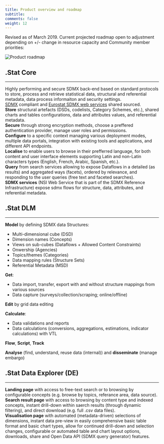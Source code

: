 ```yaml
---
title: Product overview and roadmap
subtitle: 
comments: false
weight: 12
---
```

Revised as of March 2019. Current projected roadmap open to adjustment depending on +/- change in resource capacity and Community member priorities:<br>

![Product roadmap](/images/Product_Roadmap.png)

## .Stat Core
---
Highly performing and secure SDMX back-end based on standard protocols to store, process and retrieve statistical data, structural and referential metadata, data process informaiton and security settings.<br>
[SDMX](http://sdmx.org/) compliant and [Eurostat SDMX web services](https://ec.europa.eu/eurostat/web/sdmx-web-services) shared sourced.<br>
**Store** structural artefacts (DSDs, codelists, Category Schemes, etc.), shared charts and tables configurations, data and attributes values, and referential metadata.<br>
**Secure** through strong encryption methods, choose a preffered authentication provider, manage user roles and permissions.<br>
**Configure** to a specific context managing various deployment modes, multiple data portals, integration with existing tools and applications, and different API endpoints.<br>
**Localise** to enable users to browse in their prefferred language, for both content and user interface elements supporting Latin and non-Latin characters types (English, French, Arabic, Spanish, etc.).<br>
**Query** from search services allowing to expose Dataflows in a detailed (as results) and aggregated ways (facets), ordered by relevance, and responding to the user queries (free text and faceted searches).<br>
**SDMX services** (NSI Web Service that is part of the SDMX Reference Infrastructure) expose sdmx flows for structure, data, attributes, and referential metadata.<br>

## .Stat DLM
---
**Model** by defining SDMX data Structures:<br>

* Multi-dimensional cube (DSD)
* Dimension names (Concepts)
* Views on sub-cubes (Dataflows + Allowed Content Constraints)
* Onwership (Agencies)
* Topics/themes (Categories)
* Data mapping rules (Structure Sets)
* Referential Metadata (MSD)

**Get**:<br>

* Data import, transfer, export with and without structure mappings from various sources
* Data capture (surveys/collection/scraping; online/offline)

**Edit** by grid data editing <br>

**Calculate**:<br>

* Data validations and reports
* Data calculations (conversions, aggregations, estimations, indicator calculations) with VTL

**Flow**, **Script**, **Track** <br>

**Analyse** (find, understand, reuse data (internal)) and **disseminate** (manage embargo)

## .Stat Data Explorer (DE)
---
**Landing page** with access to free-text search or to browsing by configurable concepts (e.g. browse by topics, referance area, data source).<br>
**Search result page** with access to browsing by content type and indexed concepts, instant drill-down within saerch results (through dynamic filtering), and direct download (e.g. full .csv data files).<br>
**Visualisation page** with automated (metadata-driven) selections of dimensions, instant data pre-view in easily comprehensive basic table format and basic chart types, allow for continued drill-down and selection changes, configurable or automated table and chart layout options, downloads, share and Open Data API (SDMX query generator) features.<br>
